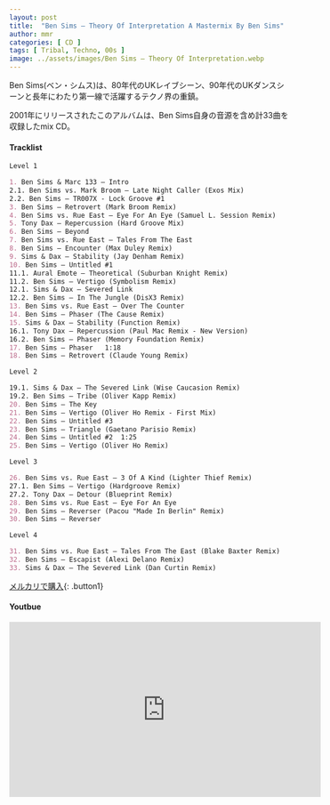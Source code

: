 ```yaml
---
layout: post
title:  "Ben Sims – Theory Of Interpretation A Mastermix By Ben Sims"
author: mmr
categories: [ CD ]
tags: [ Tribal, Techno, 00s ]
image: ../assets/images/Ben Sims – Theory Of Interpretation.webp
---
```


Ben Sims(ベン・シムス)は、80年代のUKレイブシーン、90年代のUKダンスシーンと長年にわたり第一線で活躍するテクノ界の重鎮。

2001年にリリースされたこのアルバムは、Ben Sims自身の音源を含め計33曲を収録したmix CD。


#### Tracklist
```md
Level 1	

1. Ben Sims & Marc 133 – Intro
2.1. Ben Sims vs. Mark Broom – Late Night Caller (Exos Mix)
2.2. Ben Sims – TR007X - Lock Groove #1
3. Ben Sims – Retrovert (Mark Broom Remix)
4. Ben Sims vs. Rue East – Eye For An Eye (Samuel L. Session Remix)
5. Tony Dax – Repercussion (Hard Groove Mix)
6. Ben Sims – Beyond
7. Ben Sims vs. Rue East – Tales From The East
8. Ben Sims – Encounter (Max Duley Remix)
9. Sims & Dax – Stability (Jay Denham Remix)
10. Ben Sims – Untitled #1
11.1. Aural Emote – Theoretical (Suburban Knight Remix)
11.2. Ben Sims – Vertigo (Symbolism Remix)
12.1. Sims & Dax – Severed Link
12.2. Ben Sims – In The Jungle (DisX3 Remix)
13. Ben Sims vs. Rue East – Over The Counter
14. Ben Sims – Phaser (The Cause Remix)
15. Sims & Dax – Stability (Function Remix)
16.1. Tony Dax – Repercussion (Paul Mac Remix - New Version)
16.2. Ben Sims – Phaser (Memory Foundation Remix)
17. Ben Sims – Phaser	1:18
18. Ben Sims – Retrovert (Claude Young Remix)

Level 2	

19.1. Sims & Dax – The Severed Link (Wise Caucasion Remix)
19.2. Ben Sims – Tribe (Oliver Kapp Remix)
20. Ben Sims – The Key
21. Ben Sims – Vertigo (Oliver Ho Remix - First Mix)
22. Ben Sims – Untitled #3
23. Ben Sims – Triangle (Gaetano Parisio Remix)
24. Ben Sims – Untitled #2	1:25
25. Ben Sims – Vertigo (Oliver Ho Remix)

Level 3	

26. Ben Sims vs. Rue East – 3 Of A Kind (Lighter Thief Remix)
27.1. Ben Sims – Vertigo (Hardgroove Remix)
27.2. Tony Dax – Detour (Blueprint Remix)
28. Ben Sims vs. Rue East – Eye For An Eye
29. Ben Sims – Reverser (Pacou "Made In Berlin" Remix)
30. Ben Sims – Reverser

Level 4

31. Ben Sims vs. Rue East – Tales From The East (Blake Baxter Remix)
32. Ben Sims – Escapist (Alexi Delano Remix)
33. Sims & Dax – The Severed Link (Dan Curtin Remix)
```

[メルカリで購入](https://jp.mercari.com/item/m17103364094?afid=6142608987){: .button1}

#### Youtbue
<iframe width="560" height="315" src="https://www.youtube.com/embed/i3-W2gAVgzU?si=gnsPLwTolbYPPvmf" title="YouTube video player" frameborder="0" allow="accelerometer; autoplay; clipboard-write; encrypted-media; gyroscope; picture-in-picture; web-share" referrerpolicy="strict-origin-when-cross-origin" allowfullscreen></iframe>